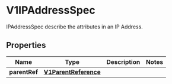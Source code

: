 

# V1IPAddressSpec

IPAddressSpec describe the attributes in an IP Address.

## Properties

| Name | Type | Description | Notes |
|------------ | ------------- | ------------- | -------------|
|**parentRef** | [**V1ParentReference**](V1ParentReference.md) |  |  |



